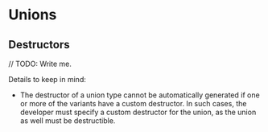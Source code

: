 # Unions

## Destructors

// TODO: Write me.

Details to keep in mind:

- The destructor of a union type cannot be automatically generated if one or more of the variants have a custom
  destructor. In such cases, the developer must specify a custom destructor for the union, as the union as well must be
  destructible.
